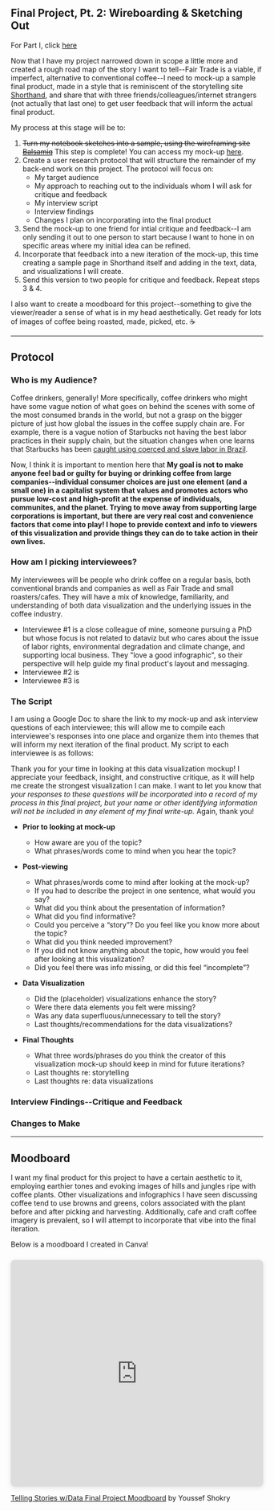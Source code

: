 ## Final Project, Pt. 2: Wireboarding & Sketching Out

For Part I, click [here](https://github.com/yshok9192/portfoli-ori/blob/main/Final_Project.md#final-project-pt-1-outlining--sketching)

Now that I have my project narrowed down in scope a little more and created a rough road map of the story I want to tell--Fair Trade is a viable, if imperfect, alternative to conventional coffee--I need to mock-up a sample final product, made in a style that is reminiscent of the storytelling site [Shorthand](https://shorthand.com/), and share that with three friends/colleagues/internet strangers (not actually that last one) to get user feedback that will inform the actual final product. 

My process at this stage will be to:
1. ~~Turn my notebook sketches into a sample, using the wireframing site [Balsamiq](https://balsamiq.com/)~~ This step is complete! You can access my mock-up [here](https://balsamiq.cloud/sfjn3f5/pif1jdd).
2. Create a user research protocol that will structure the remainder of my back-end work on this project. The protocol will focus on:
   - My target audience
   - My approach to reaching out to the individuals whom I will ask for critique and feedback
   - My interview script
   - Interview findings
   - Changes I plan on incorporating into the final product
3. Send the mock-up to one friend for intial critique and feedback--I am only sending it out to one person to start because I want to hone in on specific areas where my initial idea can be refined.
4. Incorporate that feedback into a new iteration of the mock-up, this time creating a sample page in Shorthand itself and adding in the text, data, and visualizations I will create. 
5. Send this version to two people for critique and feedback. Repeat steps 3 & 4.

I also want to create a moodboard for this project--something to give the viewer/reader a sense of what is in my head aesthetically. Get ready for lots of images of coffee being roasted, made, picked, etc. ☕

--------------------------------------------------------------------------------------------------------------------------------------------------------------------

## Protocol

### Who is my Audience?
Coffee drinkers, generally! More specifically, coffee drinkers who might have some vague notion of what goes on behind the scenes with some of the most consumed brands in the world, but not a grasp on the bigger picture of just how global the issues in the coffee supply chain are. For example, there is a vague notion of Starbucks not having the best labor practices in their supply chain, but the situation changes when one learns that Starbucks has been [caught using coerced and slave labor in Brazil](https://fairworldproject.org/starbucks-has-a-slave-labor-problem/).

Now, I think it is important to mention here that **My goal is not to make anyone feel bad or guilty for buying or drinking coffee from large companies--individual consumer choices are just one element (and a small one) in a capitalist system that values and promotes actors who pursue low-cost and high-profit at the expense of individuals, communites, and the planet. Trying to move away from supporting large corporations is important, but there are very real cost and convenience factors that come into play! I hope to provide context and info to viewers of this visualization and provide things they can do to take action in their own lives.**

### How am I picking interviewees?
My interviewees will be people who drink coffee on a regular basis, both conventional brands and companies as well as Fair Trade and small roasters/cafes. They will have a mix of knowledge, familiarity, and understanding of both data visualization and the underlying issues in the coffee industry. 

* Interviewee #1 is a close colleague of mine, someone pursuing a PhD but whose focus is not related to dataviz but who cares about the issue of labor rights, environmental degradation and climate change, and supporting local business. They "love a good infographic", so their perspective will help guide my final product's layout and messaging.
* Interviewee #2 is  
* Interviewee #3 is

### The Script
I am using a Google Doc to share the link to my mock-up and ask interview questions of each interviewee; this will allow me to compile each interviewee's responses into one place and organize them into themes that will inform my next iteration of the final product. My script to each interviewee is as follows:

Thank you for your time in looking at this data visualization mockup! I appreciate your feedback, insight, and constructive critique, as it will help me create the strongest visualization I can make. I want to let you know that *your responses to these questions will be incorporated into a record of my process in this final project, but your name or other identifying information will not be included in any element of my final write-up.* Again, thank you!

- **Prior to looking at mock-up**
  - How aware are you of the topic? 
  - What phrases/words come to mind when you hear the topic?

- **Post-viewing**
  - What phrases/words come to mind after looking at the mock-up?
  - If you had to describe the project in one sentence, what would you say?
  - What did you think about the presentation of information?
  - What did you find informative?
  - Could you perceive a “story”? Do you feel like you know more about the topic?
  - What did you think needed improvement?
  - If you did not know anything about the topic, how would you feel after looking at this visualization?
  - Did you feel there was info missing, or did this feel “incomplete”?

- **Data Visualization**
  - Did the (placeholder) visualizations enhance the story? 
  - Were there data elements you felt were missing?
  - Was any data superfluous/unnecessary to tell the story?
  - Last thoughts/recommendations for the data visualizations?

- **Final Thoughts**
  - What three words/phrases do you think the creator of this visualization mock-up should keep in mind for future iterations?
  - Last thoughts re: storytelling
  - Last thoughts re: data visualizations

### Interview Findings--Critique and Feedback

### Changes to Make

--------------------------------------------------------------------------------------------------------------------------------------------------------------------

## Moodboard

I want my final product for this project to have a certain aesthetic to it, employing earthier tones and evoking images of hills and jungles ripe with coffee plants. Other visualizations and infographics I have seen discussing coffee tend to use browns and greens, colors associated with the plant before and after picking and harvesting. Additionally, cafe and craft coffee imagery is prevalent, so I will attempt to incorporate that vibe into the final iteration. 

Below is a moodboard I created in Canva!

<div style="position: relative; width: 100%; height: 0; padding-top: 80.0000%;
 padding-bottom: 48px; box-shadow: 0 2px 8px 0 rgba(63,69,81,0.16); margin-top: 1.6em; margin-bottom: 0.9em; overflow: hidden;
 border-radius: 8px; will-change: transform;">
  <iframe loading="lazy" style="position: absolute; width: 100%; height: 100%; top: 0; left: 0; border: none; padding: 0;margin: 0;"
    src="https:&#x2F;&#x2F;www.canva.com&#x2F;design&#x2F;DAE4uXnu6Jw&#x2F;view?embed" allowfullscreen="allowfullscreen" allow="fullscreen">
  </iframe>
</div>

<a href="https:&#x2F;&#x2F;www.canva.com&#x2F;design&#x2F;DAE4uXnu6Jw&#x2F;view?utm_content=DAE4uXnu6Jw&amp;utm_campaign=designshare&amp;utm_medium=embeds&amp;utm_source=link" target="_blank" rel="noopener">Telling Stories w&#x2F;Data Final Project Moodboard</a> by Youssef Shokry



